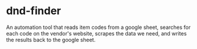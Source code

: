 # dnd-finder

An automation tool that reads item codes from a google sheet, searches for each code on the vendor's website, scrapes the data we need, and writes the results back to the google sheet.
